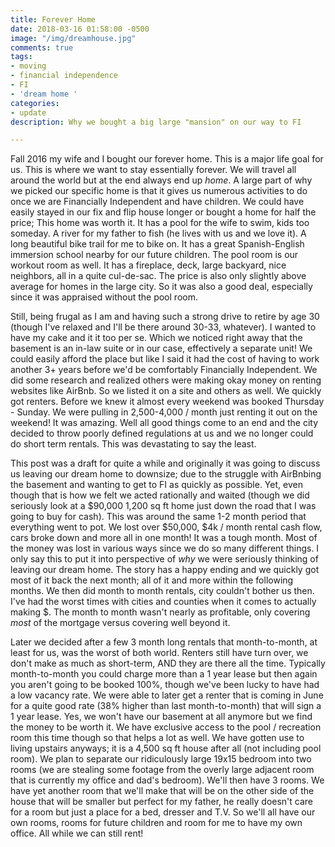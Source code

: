 ```yaml
---
title: Forever Home
date: 2018-03-16 01:58:00 -0500
image: "/img/dreamhouse.jpg"
comments: true
tags:
- moving
- financial independence
- FI
- 'dream home '
categories:
- update
description: Why we bought a big large "mansion" on our way to FI

---
```

Fall 2016 my wife and I bought our forever home. This is a major life goal for us. This is where we want to stay essentially forever. We will travel all around the world but at the end always end up _home_. A large part of why we picked our specific home is that it gives us numerous activities to do once we are Financially Independent and have children.  We could have easily stayed in our fix and flip house longer or bought a home for half the price; This home was worth it. It has a pool for the wife to swim, kids too someday. A river for my father to fish (he lives with us and we love it). A long beautiful bike trail for me to bike on. It has a great Spanish-English immersion school nearby for our future children. The pool room is our workout room as well. It has a fireplace, deck, large backyard, nice neighbors, all in a quite cul-de-sac. The price is also only slightly above average for homes in the large city. So it was also a good deal, especially since it was appraised without the pool room.

Still, being frugal as I am and having such a strong drive to retire by age 30 (though I've relaxed and I'll be there around 30-33, whatever). I wanted to have my cake and it it too per se. Which we noticed right away that the basement is an in-law suite or in our case, effectively a separate unit! We could easily afford the place but like I said it had the cost of having to work another 3+ years before we'd be comfortably Financially Independent. We did some research and realized others were making okay money on renting websites like AirBnb. So we listed it on a site and others as well. We quickly got renters. Before we knew it almost every weekend was booked Thursday - Sunday.  We were pulling in 2,500-4,000 / month just renting it out on the weekend! It was amazing. Well all good things come to an end and the city decided to throw poorly defined regulations at us and we no longer could do short term rentals. This was devastating to say the least.

This post was a draft for quite a while and originally it was going to discuss us leaving our dream home to downsize; due to the struggle with AirBnbing the basement and wanting to get to FI as quickly as possible. Yet, even though that is how we felt we acted rationally and waited (though we did seriously look at a $90,000 1,200 sq ft home just down the road that I was going to buy for cash). This was around the same 1-2 month period that everything went to pot. We lost over $50,000, $4k / month rental cash flow, cars broke down and more all in one month! It was a tough month. Most of the money was lost in various ways since we do so many different things. I only say this to put it into perspective of _why_ we were seriously thinking of leaving our dream home. The story has a happy ending and we quickly got most of it back the next month; all of it and more within the following months. We then did month to month rentals, city couldn't bother us then. I've had the worst times with cities and counties when it comes to actually making $. The month to month wasn't nearly as profitable, only covering _most_ of the mortgage versus covering well beyond it.

Later we decided after a few 3 month long rentals that month-to-month, at least for us, was the worst of both world. Renters still have turn over, we don't make as much as short-term, AND they are there all the time. Typically month-to-month you could charge more than a 1 year lease but then again you aren't going to be booked 100%, though we've been lucky to have had a low vacancy rate. We were able to later get a renter that is coming in June for a quite good rate (38% higher than last month-to-month) that will sign a 1 year lease. Yes, we won't have our basement at all anymore but we find the money to be worth it. We have exclusive access to the pool / recreation room this time though so that helps a lot as well. We have gotten use to living upstairs anyways; it is a 4,500 sq ft house after all (not including pool room). We plan to separate our ridiculously large 19x15 bedroom into two rooms (we are stealing some footage from the overly large adjacent room that is currently my office and dad's bedroom). We'll then have 3 rooms. We have yet another room that we'll make that will be on the other side of the house that will be smaller but perfect for my father, he really doesn't care for a room but just a place for a bed, dresser and T.V. So we'll all have our own rooms, rooms for future children and room for me to have my own office. All while we can still rent!
